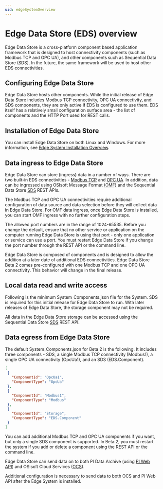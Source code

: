 ```yaml
---
uid: edgeSystemOverview
---
```


# Edge Data Store (EDS) overview

Edge Data Store is a cross-platform component based application framework that is designed to host connectivity components (such as Modbus TCP and OPC UA), and other components such as Sequential Data Store (SDS). In the future, the same framework will be used to host other EDS connectivities.

## Configuring Edge Data Store

Edge Data Store hosts other components. While the initial release of Edge Data Store includes Modbus TCP connectivity, OPC UA connectivity, and SDS components, they are only active if EDS is configured to use them. EDS itself has a relatively small configuration surface area - the list of components and the HTTP Port used for REST calls.

## Installation of Edge Data Store

You can install Edge Data Store on both Linux and Windows. For more information, see [Edge System Installation Overview](xref:installationOverview).

## Data ingress to Edge Data Store

Edge Data Store can store (ingress) data in a number of ways. There are two built-in EDS connectivities - [Modbus TCP](xref:modbusQuickStart) and [OPC UA](xref:opcUaQuickStart). In addition, data can be ingressed using OSIsoft Message Format [(OMF)](xref:omfQuickStart) and the Sequential Data Store [SDS](xref:sdsWritingData) REST APIs.

The Modbus TCP and OPC UA connectivities require additional configuration of data source and data selection before they will collect data in Edge Data Store. For OMF data ingress, once Edge Data Store is installed, you can start OMF ingress with no further configuration steps.

The allowed port numbers are in the range of 1024-65535. Before you change the default, ensure that no other service or application on the computer running Edge Data Store is using that port - only one application or service can use a port. You must restart Edge Data Store if you change the port number through the REST API or the command line.

Edge Data Store is composed of components and is designed to allow the addition at a later date of additional EDS connectivities. Edge Data Store Beta 2 comes pre-configured with one Modbus TCP and one OPC UA connectivity. This behavior will change in the final release.

## Local data read and write access

Following is the minimum System_Components.json file for the System. SDS is required for this initial release for Edge Data Store to run. With later releases of Edge Data Store, the storage component may not be required.  

All data in the Edge Data Store storage can be accessed using the Sequential Data Store [SDS](xref:sdsQuickStart) REST API.

## Data egress from Edge Data Store

The default System_Components.json for Beta 2 is the following. It includes three components - SDS, a single Modbus TCP connectivity (Modbus1), a single OPC UA connectivity (OpcUa1), and an SDS (EDS.Component).

 ```json
[
  {
    "ComponentId": "OpcUa1",
    "ComponentType": "OpcUa"
  },
  {
    "ComponentId": "Modbus1",
    "ComponentType": "Modbus"
  },
  {
    "ComponentId": "Storage",
    "ComponentType": "EDS.Component"
  }
]
 ```

You can add additional Modbus TCP and OPC UA components if you want, but only a single SDS component is supported. In Beta 2, you must restart the system if you add or delete a component using the REST API or the command line.

Edge Data Store can send data on to both PI Data Archive (using [PI Web API](xref:piEgressQuickStart)) and OSIsoft Cloud Services ([OCS](xref:ocsEgressQuickStart)).

Additional configuration is necessary to send data to both OCS and PI Web API after the Edge System is installed.
